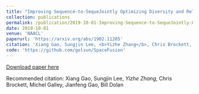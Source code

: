 ```yaml
---
title: "Improving Sequence-to-SequeJointly Optimizing Diversity and Relevance in Neural Response Generation."
collection: publications
permalink: /publication/2019-10-01-Improving-Sequence-to-SequeJointly-Optimizing-Diversity-and-Relevance-in-Neural-Response-Generation
date: 2019-10-01
venue: 'NAACL'
paperurl: 'https://arxiv.org/abs/1902.11205'
citation: 'Xiang Gao, Sungjin Lee, <b>Yizhe Zhang</b>, Chris Brockett, Michel Galley, Jianfeng Gao, Bill Dolan'
code: 'https://github.com/golsun/SpaceFusion'
---
```

[Download paper here](https://arxiv.org/abs/1902.11205)

Recommended citation: Xiang Gao, Sungjin Lee, *Yizhe Zhang*, Chris Brockett, Michel Galley, Jianfeng Gao, Bill Dolan